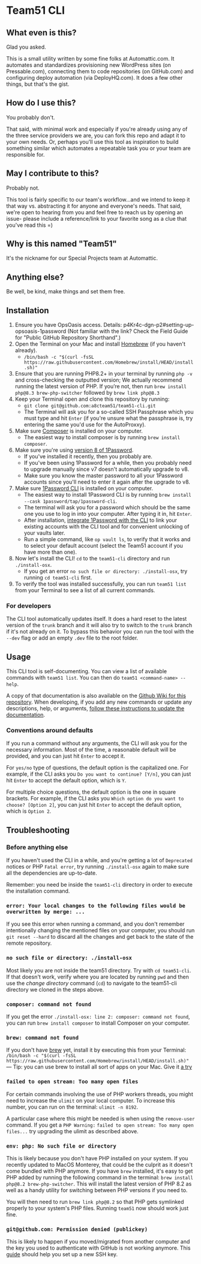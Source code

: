 # Team51 CLI

## What even is this?

Glad you asked.

This is a small utility written by some fine folks at Automattic.com. It automates and standardizes provisioning new WordPress sites (on Pressable.com), connecting them to code repositories (on GitHub.com) and configuring deploy automation (via DeployHQ.com). It does a few other things, but that's the gist.

## How do I use this?

You probably don't.

That said, with minimal work and especially if you're already using any of the three service providers we are, you can fork this repo and adapt it to your own needs. Or, perhaps you'll use this tool as inspiration to build something similar which automates a repeatable task you or your team are responsible for.

## May I contribute to this?

Probably not.

This tool is fairly specific to our team's workflow...and we intend to keep it that way vs. abstracting it for anyone and everyone's needs. That said, we're open to hearing from you and feel free to reach us by opening an issue- please include a reference/link to your favorite song as a clue that you've read this =)

## Why is this named "Team51"

It's the nickname for our Special Projects team at Automattic.

## Anything else?

Be well, be kind, make things and set them free.

## Installation
1. Ensure you have OpsOasis access. Details: p4Kr4c-dgn-p2#setting-up-opsoasis-1password (Not familiar with the link? Check the Field Guide for "Public GitHub Repository Shorthand".)
1. Open the Terminal on your Mac and install [Homebrew](https://brew.sh/) (if you haven't already).
	- `/bin/bash -c "$(curl -fsSL https://raw.githubusercontent.com/Homebrew/install/HEAD/install.sh)"`
1. Ensure that you are running PHP8.2+ in your terminal by running `php -v` and cross-checking the outputted version; We actually recommend running the latest version of PHP. If you’re not, then run `brew install php@8.3 brew-php-switcher` followed by `brew link php@8.3`
1. Keep your Terminal open and clone this repository by running:
	- `git clone git@github.com:a8cteam51/team51-cli.git`
	- The Terminal will ask you for a so-called SSH Passphrase which you must type and hit `Enter` (if you're unsure what the passphrase is, try entering the same you'd use for the AutoProxxy).
1. Make sure [Composer](https://getcomposer.org/) is installed on your computer.
	- The easiest way to install composer is by running `brew install composer`.
1. Make sure you're using [version 8 of 1Password](https://1password.com/mac/).
	- If you've installed it recently, then you probably are.
	- If you've been using 1Password for a while, then you probably need to upgrade manually since v7 doesn't automatically upgrade to v8.
	- Make sure you know the master password to all your 1Password accounts since you'll need to enter it again after the upgrade to v8.
1. Make sure [1Password CLI](https://developer.1password.com/docs/cli/get-started/) is installed on your computer.
	- The easiest way to install 1Password CLI is by running `brew install --cask 1password/tap/1password-cli`.
	- The terminal will ask you for a password which should be the same one you use to log in into your computer. After typing it in, hit `Enter`.
	- After installation, [integrate 1Password with the CLI](https://developer.1password.com/docs/cli/sign-in-sso/#step-1-connect-1password-cli-with-the-1password-app) to link your existing accounts with the CLI tool and for convenient unlocking of your vaults later.
	- Run a simple command, like `op vault ls`, to verify that it works and to select your default account (select the Team51 account if you have more than one).
1. Now let's install the CLI! `cd` to the `team51-cli` directory and run `./install-osx`.
	- If you get an error `no such file or directory: ./install-osx`, try running `cd team51-cli` first.
1. To verify the tool was installed successfully, you can run `team51 list` from your Terminal to see a list of all current commands.

### For developers
The CLI tool automatically updates itself. It does a hard reset to the latest version of the `trunk` branch and it will also try to switch to the `trunk` branch if it's not already on it. To bypass this behavior you can run the tool with the `--dev` flag or add an empty `.dev` file to the root folder.

## Usage
This CLI tool is self-documenting. You can view a list of available commands with `team51 list`.
You can then do `team51 <command-name> --help`.

A copy of that documentation is also available on the [Github Wiki for this repository](https://github.com/a8cteam51/team51-cli/wiki/team51-commands). When developing, if you add any new commands or update any descriptions, help, or arguments, [follow these instructions to update the documentation](https://github.com/a8cteam51/team51-cli/wiki/Updating-the-CLI-command-documentation).

### Conventions around defaults

If you run a command without any arguments, the CLI will ask you for the necessary information. Most of the time, a reasonable default will be provided, and you can just hit `Enter` to accept it.

For `yes/no` type of questions, the default option is the capitalized one. For example, if the CLI asks you `Do you want to continue? [Y/n]`, you can just hit `Enter` to accept the default option, which is `Y`.

For multiple choice questions, the default option is the one in square brackets. For example, if the CLI asks you `Which option do you want to choose? [Option 2]`, you can just hit `Enter` to accept the default option, which is `Option 2`.

## Troubleshooting

### Before anything else
If you haven't used the CLI in a while, and you're getting a lot of `Deprecated` notices or PHP `Fatal error`, try running `./install-osx` again to make sure all the dependencies are up-to-date.

Remember: you need be inside the `team51-cli` directory in order to execute the installation command.

### `error: Your local changes to the following files would be overwritten by merge: ...`
If you see this error when running a command, and you don't remember intentionally changing the mentioned files on your computer, you should run `git reset --hard` to discard all the changes and get back to the state of the remote repository.

### `no such file or directory: ./install-osx`
Most likely you are not inside the team51 directory. Try with `cd team51-cli`. If that doesn't work, verify where you are located by running `pwd` and then use the *change directory* command (`cd`) to navigate to the team51-cli directory we cloned in the steps above.

### `composer: command not found`
If you get the error `./install-osx: line 2: composer: command not found`, you can run `brew install composer` to install Composer on your computer.

### `brew: command not found`
If you don't have [brew](https://brew.sh/) yet, install it by executing this from your Terminal: `/bin/bash -c "$(curl -fsSL https://raw.githubusercontent.com/Homebrew/install/HEAD/install.sh)"` — Tip: you can use brew to install all sort of apps on your Mac. Give it [a try](https://formulae.brew.sh/cask/zoom)

### `failed to open stream: Too many open files`

For certain commands involving the use of PHP workers threads, you might need to increase the `ulimit` on your local computer. To increase this number, you can run on the terminal: `ulimit -n 8192`.

A particular case where this might be needed is when using the `remove-user` command. If you get a `PHP Warning:` `failed to open stream: Too many open files...` try upgrading the ulimit as described above.

### `env: php: No such file or directory`

This is likely because you don't have PHP installed on your system. If you recently updated to MacOS Monterey, that could be the culprit as it doesn't come bundled with PHP anymore. If you have `brew` installed, it's easy to get PHP added by running the following command in the terminal: `brew install php@8.2 brew-php-switcher`. This will install the latest version of PHP 8.2 as well as a handy utility for switching between PHP versions if you need to.

You will then need to run `brew link php@8.2` so that PHP gets symlinked properly to your system's PHP files. Running `team51` now should work just fine.

### `git@github.com: Permission denied (publickey)`

This is likely to happen if you moved/migrated from another computer and the key you used to authenticate with GitHub is not working anymore. This [guide](https://docs.github.com/en/authentication/connecting-to-github-with-ssh/generating-a-new-ssh-key-and-adding-it-to-the-ssh-agent) should help you set up a new SSH key. 
